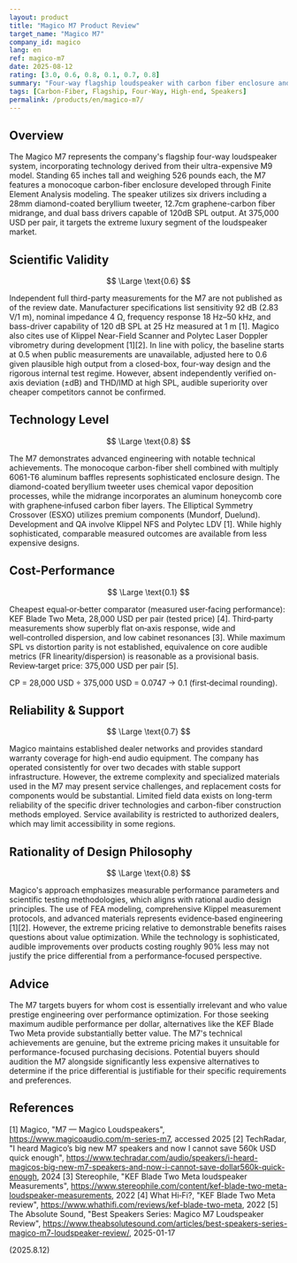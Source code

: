```yaml
---
layout: product
title: "Magico M7 Product Review"
target_name: "Magico M7"
company_id: magico
lang: en
ref: magico-m7
date: 2025-08-12
rating: [3.0, 0.6, 0.8, 0.1, 0.7, 0.8]
summary: "Four-way flagship loudspeaker with carbon fiber enclosure and advanced driver technology, positioned at extreme luxury pricing of 375,000 USD per pair"
tags: [Carbon-Fiber, Flagship, Four-Way, High-end, Speakers]
permalink: /products/en/magico-m7/
---
```

## Overview

The Magico M7 represents the company's flagship four-way loudspeaker system, incorporating technology derived from their ultra-expensive M9 model. Standing 65 inches tall and weighing 526 pounds each, the M7 features a monocoque carbon-fiber enclosure developed through Finite Element Analysis modeling. The speaker utilizes six drivers including a 28mm diamond-coated beryllium tweeter, 12.7cm graphene-carbon fiber midrange, and dual bass drivers capable of 120dB SPL output. At 375,000 USD per pair, it targets the extreme luxury segment of the loudspeaker market.

## Scientific Validity

$$ \Large \text{0.6} $$

Independent full third-party measurements for the M7 are not published as of the review date. Manufacturer specifications list sensitivity 92 dB (2.83 V/1 m), nominal impedance 4 Ω, frequency response 18 Hz–50 kHz, and bass-driver capability of 120 dB SPL at 25 Hz measured at 1 m [1]. Magico also cites use of Klippel Near-Field Scanner and Polytec Laser Doppler vibrometry during development [1][2]. In line with policy, the baseline starts at 0.5 when public measurements are unavailable, adjusted here to 0.6 given plausible high output from a closed-box, four-way design and the rigorous internal test regime. However, absent independently verified on-axis deviation (±dB) and THD/IMD at high SPL, audible superiority over cheaper competitors cannot be confirmed.

## Technology Level

$$ \Large \text{0.8} $$

The M7 demonstrates advanced engineering with notable technical achievements. The monocoque carbon-fiber shell combined with multiply 6061-T6 aluminum baffles represents sophisticated enclosure design. The diamond-coated beryllium tweeter uses chemical vapor deposition processes, while the midrange incorporates an aluminum honeycomb core with graphene‑infused carbon fiber layers. The Elliptical Symmetry Crossover (ESXO) utilizes premium components (Mundorf, Duelund). Development and QA involve Klippel NFS and Polytec LDV [1]. While highly sophisticated, comparable measured outcomes are available from less expensive designs.

## Cost-Performance

$$ \Large \text{0.1} $$

Cheapest equal‑or‑better comparator (measured user‑facing performance): KEF Blade Two Meta, 28,000 USD per pair (tested price) [4]. Third‑party measurements show superbly flat on‑axis response, wide and well‑controlled dispersion, and low cabinet resonances [3]. While maximum SPL vs distortion parity is not established, equivalence on core audible metrics (FR linearity/dispersion) is reasonable as a provisional basis. Review‑target price: 375,000 USD per pair [5].

CP = 28,000 USD ÷ 375,000 USD = 0.0747 → 0.1 (first‑decimal rounding).

## Reliability & Support

$$ \Large \text{0.7} $$

Magico maintains established dealer networks and provides standard warranty coverage for high-end audio equipment. The company has operated consistently for over two decades with stable support infrastructure. However, the extreme complexity and specialized materials used in the M7 may present service challenges, and replacement costs for components would be substantial. Limited field data exists on long-term reliability of the specific driver technologies and carbon-fiber construction methods employed. Service availability is restricted to authorized dealers, which may limit accessibility in some regions.

## Rationality of Design Philosophy

$$ \Large \text{0.8} $$

Magico's approach emphasizes measurable performance parameters and scientific testing methodologies, which aligns with rational audio design principles. The use of FEA modeling, comprehensive Klippel measurement protocols, and advanced materials represents evidence‑based engineering [1][2]. However, the extreme pricing relative to demonstrable benefits raises questions about value optimization. While the technology is sophisticated, audible improvements over products costing roughly 90% less may not justify the price differential from a performance‑focused perspective.

## Advice

The M7 targets buyers for whom cost is essentially irrelevant and who value prestige engineering over performance optimization. For those seeking maximum audible performance per dollar, alternatives like the KEF Blade Two Meta provide substantially better value. The M7's technical achievements are genuine, but the extreme pricing makes it unsuitable for performance-focused purchasing decisions. Potential buyers should audition the M7 alongside significantly less expensive alternatives to determine if the price differential is justifiable for their specific requirements and preferences.

## References

[1] Magico, "M7 — Magico Loudspeakers", https://www.magicoaudio.com/m-series-m7, accessed 2025
[2] TechRadar, "I heard Magico’s big new M7 speakers and now I cannot save 560k USD quick enough", https://www.techradar.com/audio/speakers/i-heard-magicos-big-new-m7-speakers-and-now-i-cannot-save-dollar560k-quick-enough, 2024
[3] Stereophile, "KEF Blade Two Meta loudspeaker Measurements", https://www.stereophile.com/content/kef-blade-two-meta-loudspeaker-measurements, 2022
[4] What Hi‑Fi?, "KEF Blade Two Meta review", https://www.whathifi.com/reviews/kef-blade-two-meta, 2022
[5] The Absolute Sound, "Best Speakers Series: Magico M7 Loudspeaker Review", https://www.theabsolutesound.com/articles/best-speakers-series-magico-m7-loudspeaker-review/, 2025-01-17

(2025.8.12)